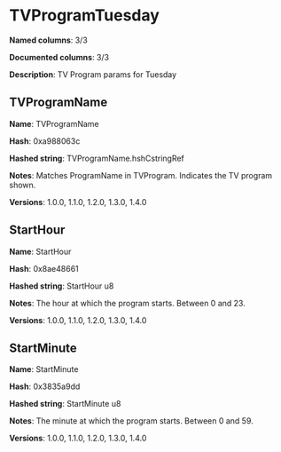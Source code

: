 # TVProgramTuesday
**Named columns**: 3/3

**Documented columns**: 3/3

**Description**: TV Program params for Tuesday
## TVProgramName

**Name**: TVProgramName

**Hash**: 0xa988063c

**Hashed string**: TVProgramName.hshCstringRef

**Notes**: Matches ProgramName in TVProgram. Indicates the TV program shown.

**Versions**: 1.0.0, 1.1.0, 1.2.0, 1.3.0, 1.4.0

## StartHour

**Name**: StartHour

**Hash**: 0x8ae48661

**Hashed string**: StartHour u8

**Notes**: The hour at which the program starts. Between 0 and 23.

**Versions**: 1.0.0, 1.1.0, 1.2.0, 1.3.0, 1.4.0

## StartMinute

**Name**: StartMinute

**Hash**: 0x3835a9dd

**Hashed string**: StartMinute u8

**Notes**: The minute at which the program starts. Between 0 and 59.

**Versions**: 1.0.0, 1.1.0, 1.2.0, 1.3.0, 1.4.0


